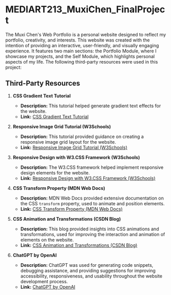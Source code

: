 # MEDIART213_MuxiChen_FinalProject
The Muxi Chen's Web Portfolio is a personal website designed to reflect my portfolio, creativity, and interests. This website was created with the intention of providing an interactive, user-friendly, and visually engaging experience. It features two main sections: the Portfolio Module, where I showcase my projects, and the Self Module, which highlights personal aspects of my life. 
The following third-party resources were used in this project:

## Third-Party Resources

1. **CSS Gradient Text Tutorial**  
   - **Description:** This tutorial helped generate gradient text effects for the website.  
   - **Link:** [CSS Gradient Text Tutorial](https://cssgradient.io/blog/css-gradient-text/)

2. **Responsive Image Grid Tutorial (W3Schools)**  
   - **Description:** This tutorial provided guidance on creating a responsive image grid layout for the website.  
   - **Link:** [Responsive Image Grid Tutorial (W3Schools)](https://www.w3schools.com/howto/howto_css_image_grid_responsive.asp)

3. **Responsive Design with W3.CSS Framework (W3Schools)**  
   - **Description:** The W3.CSS framework helped implement responsive design elements for the website.  
   - **Link:** [Responsive Design with W3.CSS Framework (W3Schools)](https://www.w3schools.com/w3css/w3css_responsive.asp)

4. **CSS Transform Property (MDN Web Docs)**  
   - **Description:** MDN Web Docs provided extensive documentation on the CSS `transform` property, used to animate and position elements.  
   - **Link:** [CSS Transform Property (MDN Web Docs)](https://developer.mozilla.org/en-US/docs/Web/CSS/transform)

5. **CSS Animation and Transformations (CSDN Blog)**  
   - **Description:** This blog provided insights into CSS animations and transformations, used for improving the interaction and animation of elements on the website.  
   - **Link:** [CSS Animation and Transformations (CSDN Blog)](https://blog.csdn.net/weixin_35915828/article/details/117797022)

6. **ChatGPT by OpenAI**  
   - **Description:** ChatGPT was used for generating code snippets, debugging assistance, and providing suggestions for improving accessibility, responsiveness, and usability throughout the website development process.  
   - **Link:** [ChatGPT by OpenAI](https://openai.com/chatgpt)
